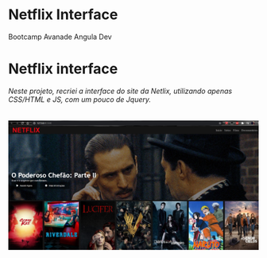 # Netflix Interface
 Bootcamp Avanade Angula Dev
<h1>Netflix interface</h1>
<i>Neste projeto, recriei a interface do site da Netlix, utilizando apenas CSS/HTML e JS, com um pouco de Jquery.</i>
<br>
<br>
<br>
<img src='https://github.com/kamalcwb/Netflix-Interace/blob/main/img/interface_netflix.jpg'>
<br>
<br>
<br>

